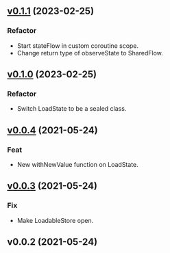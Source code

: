 
<a name="v0.1.1"></a>
## [v0.1.1](https://github.com/alexfu/state/compare/v0.1.0...v0.1.1) (2023-02-25)

### Refactor

* Start stateFlow in custom coroutine scope.
* Change return type of observeState to SharedFlow.


<a name="v0.1.0"></a>
## [v0.1.0](https://github.com/alexfu/state/compare/v0.0.4...v0.1.0) (2023-02-25)

### Refactor

* Switch LoadState to be a sealed class.


<a name="v0.0.4"></a>
## [v0.0.4](https://github.com/alexfu/state/compare/v0.0.3...v0.0.4) (2021-05-24)

### Feat

* New withNewValue function on LoadState.


<a name="v0.0.3"></a>
## [v0.0.3](https://github.com/alexfu/state/compare/v0.0.2...v0.0.3) (2021-05-24)

### Fix

* Make LoadableStore open.


<a name="v0.0.2"></a>
## v0.0.2 (2021-05-24)

